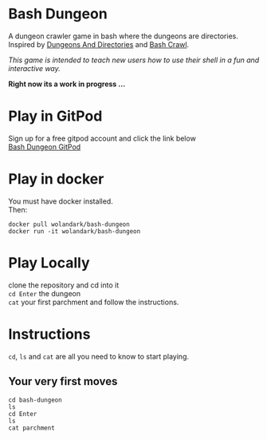 # Bash Dungeon

A dungeon crawler game in bash where the dungeons are directories.<br> Inspired by [Dungeons And Directories](https://github.com/wheybags/DungeonsAndDirectories) and [Bash Crawl](https://gitlab.com/slackermedia/bashcrawl).<br>

_This game is intended to teach new users how to use their shell in a fun and interactive way.<br>_

**Right now its a work in progress ...**

# Play in GitPod
Sign up for a free gitpod account and click the link below<br> 
[Bash Dungeon GitPod](https://wolandark-bashdungeon-wr1fmhxhnti.ws-us108.gitpod.io/)

# Play in docker
You must have docker installed.<br> 
Then:
```
docker pull wolandark/bash-dungeon
docker run -it wolandark/bash-dungeon
```

# Play Locally
clone the repository and cd into it<br>
`cd Enter` the dungeon <br>
`cat` your first parchment and follow the instructions. <br>

# Instructions
`cd`, `ls` and `cat` are all you need to know to start playing.

## Your very first moves
`cd bash-dungeon` <br> 
`ls` <br> 
`cd Enter`<br> 
`ls`<br> 
`cat parchment`<br> 

